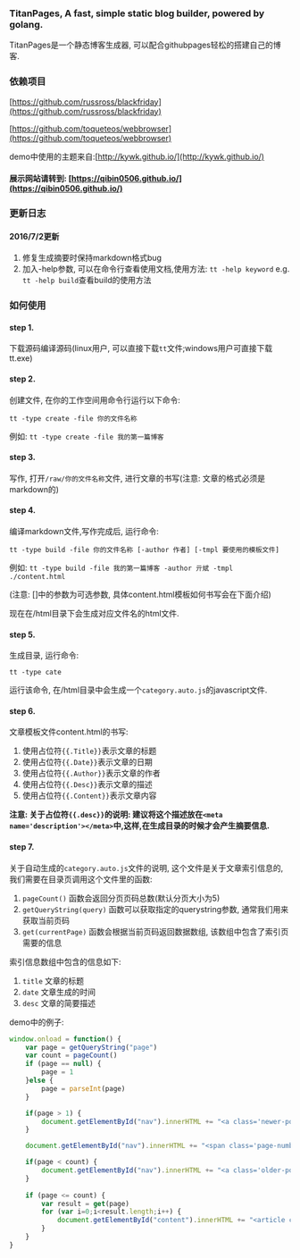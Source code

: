 ﻿### TitanPages, A fast, simple static blog builder, powered by golang.

TitanPages是一个静态博客生成器, 可以配合githubpages轻松的搭建自己的博客.

### 依赖项目

[https://github.com/russross/blackfriday](https://github.com/russross/blackfriday)

[https://github.com/toqueteos/webbrowser](https://github.com/toqueteos/webbrowser)

demo中使用的主题来自:[http://kywk.github.io/](http://kywk.github.io/)

#### 展示网站请转到: [https://qibin0506.github.io/](https://qibin0506.github.io/)

### 更新日志
#### 2016/7/2更新
1. 修复生成摘要时保持markdown格式bug
2. 加入-help参数, 可以在命令行查看使用文档,使用方法: `tt -help keyword` e.g. `tt -help build`查看build的使用方法

### 如何使用

#### step 1. 

下载源码编译源码(linux用户, 可以直接下载`tt`文件;windows用户可直接下载tt.exe)

#### step 2. 

创建文件, 在你的工作空间用命令行运行以下命令:

`tt -type create -file 你的文件名称`

例如: `tt -type create -file 我的第一篇博客`

#### step 3. 

写作, 打开`/raw/你的文件名称`文件, 进行文章的书写(注意: 文章的格式必须是markdown的)

#### step 4. 

编译markdown文件,写作完成后, 运行命令:

`tt -type build -file 你的文件名称 [-author 作者] [-tmpl 要使用的模板文件]`

例如: `tt -type build -file 我的第一篇博客 -author 亓斌 -tmpl ./content.html`

(注意: []中的参数为可选参数, 具体content.html模板如何书写会在下面介绍)

现在在/html目录下会生成对应文件名的html文件.

#### step 5.

生成目录, 运行命令:

`tt -type cate`

运行该命令, 在/html目录中会生成一个`category.auto.js`的javascript文件.

#### step 6.

文章模板文件content.html的书写:

1. 使用占位符`{{.Title}}`表示文章的标题 
2. 使用占位符`{{.Date}}`表示文章的日期
3. 使用占位符`{{.Author}}`表示文章的作者
4. 使用占位符`{{.Desc}}`表示文章的描述
5. 使用占位符`{{.Content}}`表示文章内容

**注意: 关于占位符`{{.desc}}`的说明: 建议将这个描述放在`<meta name='description'></meta>`中,这样,在生成目录的时候才会产生摘要信息.**

#### step 7.

关于自动生成的`category.auto.js`文件的说明, 这个文件是关于文章索引信息的, 我们需要在目录页调用这个文件里的函数:

1. `pageCount()` 函数会返回分页页码总数(默认分页大小为5)
2. `getQueryString(query)` 函数可以获取指定的querystring参数, 通常我们用来获取当前页码
3. `get(currentPage)` 函数会根据当前页码返回数据数组, 该数组中包含了索引页需要的信息

索引信息数组中包含的信息如下:

1. `title` 文章的标题
2. `date` 文章生成的时间
3. `desc` 文章的简要描述

demo中的例子: 

``` javascript
window.onload = function() {
	var page = getQueryString("page")
	var count = pageCount()
	if (page == null) {
		page = 1
	}else {
		page = parseInt(page)
	}

	if(page > 1) {
		document.getElementById("nav").innerHTML += "<a class='newer-posts' href='?page="+(page - 1)+"'>← Newer Posts</a>"
	}

	document.getElementById("nav").innerHTML += "<span class='page-number'>Page "+page+" of "+count+"</span>"

	if(page < count) {
		document.getElementById("nav").innerHTML += "<a class='older-posts' href='?page="+(page + 1)+"'>← Older Posts</a>"
	}
	
	if (page <= count) {
		var result = get(page)
		for (var i=0;i<result.length;i++) {
			document.getElementById("content").innerHTML += "<article class='post'><header class='post-header'><span class='post-meta'><time datetime='"+result[i].date+"' itemprop='datePublished'>"+result[i].date+"</time><h2 class='post-title'><a href='./html/"+result[i].title+".html'>"+result[i].title+"</a></h2></header><section class='post-excerpt'><p>"+result[i].desc+"</p> <p><a href='./html/"+result[i].title+".html' class='excerpt-link'>Read More...</a></p></section></article>"
		}
	}
}

